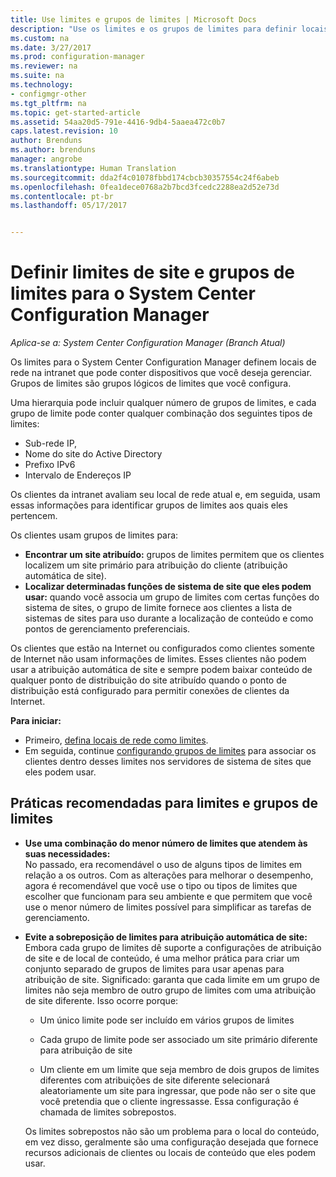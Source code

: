 ```yaml
---
title: Use limites e grupos de limites | Microsoft Docs
description: "Use os limites e os grupos de limites para definir locais de rede e sistemas de site acessíveis para dispositivos que você gerencia."
ms.custom: na
ms.date: 3/27/2017
ms.prod: configuration-manager
ms.reviewer: na
ms.suite: na
ms.technology:
- configmgr-other
ms.tgt_pltfrm: na
ms.topic: get-started-article
ms.assetid: 54aa20d5-791e-4416-9db4-5aaea472c0b7
caps.latest.revision: 10
author: Brenduns
ms.author: brenduns
manager: angrobe
ms.translationtype: Human Translation
ms.sourcegitcommit: dda2f4c01078fbbd174cbcb30357554c24f6abeb
ms.openlocfilehash: 0fea1dece0768a2b7bcd3fcedc2288ea2d52e73d
ms.contentlocale: pt-br
ms.lasthandoff: 05/17/2017


---
```

# <a name="define-site-boundaries-and-boundary-groups-for-system-center-configuration-manager"></a>Definir limites de site e grupos de limites para o System Center Configuration Manager

*Aplica-se a: System Center Configuration Manager (Branch Atual)*

Os limites para o System Center Configuration Manager definem locais de rede na intranet que pode conter dispositivos que você deseja gerenciar. Grupos de limites são grupos lógicos de limites que você configura.

 Uma hierarquia pode incluir qualquer número de grupos de limites, e cada grupo de limite pode conter qualquer combinação dos seguintes tipos de limites:  

-   Sub-rede IP,  
-   Nome do site do Active Directory  
-   Prefixo IPv6  
-   Intervalo de Endereços IP  

Os clientes da intranet avaliam seu local de rede atual e, em seguida, usam essas informações para identificar grupos de limites aos quais eles pertencem.  

 Os clientes usam grupos de limites para:  
-   **Encontrar um site atribuído:** grupos de limites permitem que os clientes localizem um site primário para atribuição do cliente (atribuição automática de site).  
-   **Localizar determinadas funções de sistema de site que eles podem usar:**  quando você associa um grupo de limites com certas funções do sistema de sites, o grupo de limite fornece aos clientes a lista de sistemas de sites para uso durante a localização de conteúdo e como pontos de gerenciamento preferenciais.  

Os clientes que estão na Internet ou configurados como clientes somente de Internet não usam informações de limites. Esses clientes não podem usar a atribuição automática de site e sempre podem baixar conteúdo de qualquer ponto de distribuição do site atribuído quando o ponto de distribuição está configurado para permitir conexões de clientes da Internet.  

**Para iniciar:**
- Primeiro, [defina locais de rede como limites](/sccm/core/servers/deploy/configure/boundaries).
- Em seguida, continue [configurando grupos de limites](/sccm/core/servers/deploy/configure/boundary-groups) para associar os clientes dentro desses limites nos servidores de sistema de sites que eles podem usar.



##  <a name="BKMK_BoundaryBestPractices"></a> Práticas recomendadas para limites e grupos de limites  

-   **Use uma combinação do menor número de limites que atendem às suas necessidades:**  
   No passado, era recomendável o uso de alguns tipos de limites em relação a os outros. Com as alterações para melhorar o desempenho, agora é recomendável que você use o tipo ou tipos de limites que escolher que funcionam para seu ambiente e que permitem que você use o menor número de limites possível para simplificar as tarefas de gerenciamento.      

-   **Evite a sobreposição de limites para atribuição automática de site:**  
     Embora cada grupo de limites dê suporte a configurações de atribuição de site e de local de conteúdo, é uma melhor prática para criar um conjunto separado de grupos de limites para usar apenas para atribuição de site. Significado: garanta que cada limite em um grupo de limites não seja membro de outro grupo de limites com uma atribuição de site diferente. Isso ocorre porque:  

    -   Um único limite pode ser incluído em vários grupos de limites  

    -   Cada grupo de limite pode ser associado um site primário diferente para atribuição de site  

    -   Um cliente em um limite que seja membro de dois grupos de limites diferentes com atribuições de site diferente selecionará aleatoriamente um site para ingressar, que pode não ser o site que você pretendia que o cliente ingressasse.  Essa configuração é chamada de limites sobrepostos.  

     Os limites sobrepostos não são um problema para o local do conteúdo, em vez disso, geralmente são uma configuração desejada que fornece recursos adicionais de clientes ou locais de conteúdo que eles podem usar.  


